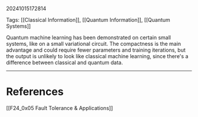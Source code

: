 20241015172814

Tags: [[Classical Information]], [[Quantum Information]], [[Quantum Systems]]

Quantum machine learning has been demonstrated on certain small systems, like on a small variational circuit. The compactness is the main advantage and could require fewer parameters and training iterations, but the output is unlikely to look like classical machine learning, since there's a difference between classical and quantum data. 
___
# References
[[F24_0x05 Fault Tolerance & Applications]]
